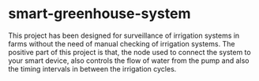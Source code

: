 # smart-greenhouse-system
This project has been designed for surveillance of irrigation systems in farms without the need of manual checking of irrigation systems. The positive part of this project is that, the node used to connect the system to your smart device, also controls the flow of water from the pump and also the timing intervals in between the irrigation cycles.
